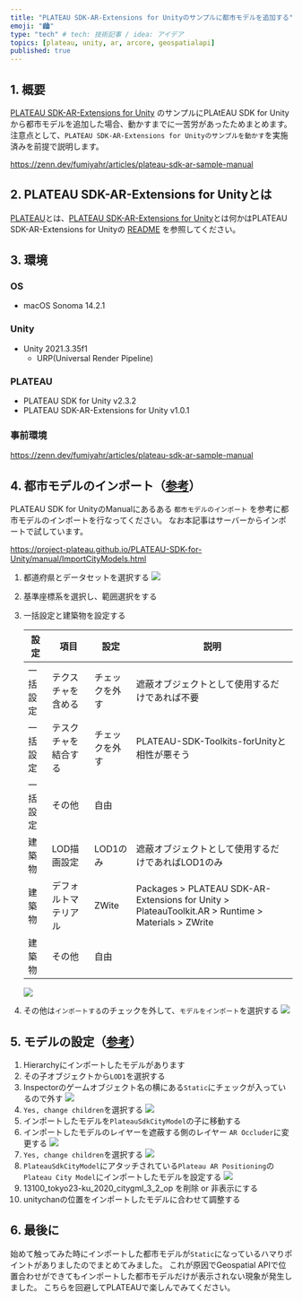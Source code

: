 ```yaml
---
title: "PLATEAU SDK-AR-Extensions for Unityのサンプルに都市モデルを追加する"
emoji: "🏙"
type: "tech" # tech: 技術記事 / idea: アイデア
topics: [plateau, unity, ar, arcore, geospatialapi]
published: true
---
```


## 1. 概要

[PLATEAU SDK-AR-Extensions for Unity](https://github.com/Project-PLATEAU/PLATEAU-SDK-AR-Extensions-for-Unity) のサンプルにPLAtEAU SDK for Unityから都市モデルを追加した場合、動かすまでに一苦労があったためまとめます。
注意点として、`PLATEAU SDK-AR-Extensions for Unityのサンプルを動かす`を実施済みを前提で説明します。

https://zenn.dev/fumiyahr/articles/plateau-sdk-ar-sample-manual

## 2. PLATEAU SDK-AR-Extensions for Unityとは

[PLATEAU](https://www.mlit.go.jp/plateau/)とは、[PLATEAU SDK-AR-Extensions for Unity](https://github.com/Project-PLATEAU/PLATEAU-SDK-AR-Extensions-for-Unity)とは何かはPLATEAU SDK-AR-Extensions for Unityの [README](https://github.com/Project-PLATEAU/PLATEAU-SDK-AR-Extensions-for-Unity/blob/main/README.md) を参照してください。

## 3. 環境

### OS
- macOS Sonoma 14.2.1

### Unity
- Unity 2021.3.35f1
  - URP(Universal Render Pipeline)

### PLATEAU
- PLATEAU SDK for Unity v2.3.2
- PLATEAU SDK-AR-Extensions for Unity v1.0.1

### 事前環境
https://zenn.dev/fumiyahr/articles/plateau-sdk-ar-sample-manual

## 4. 都市モデルのインポート（[参考](https://project-plateau.github.io/PLATEAU-SDK-for-Unity/manual/ImportCityModels.html)）

PLATEAU SDK for UnityのManualにあるある `都市モデルのインポート` を参考に都市モデルのインポートを行なってください。
なお本記事はサーバーからインポートで試しています。

https://project-plateau.github.io/PLATEAU-SDK-for-Unity/manual/ImportCityModels.html

1. 都道府県とデータセットを選択する
    ![](/images/articles/plateau-sdk-ar-sample-add-city/4-1.png)

2. 基準座標系を選択し、範囲選択をする
3. 一括設定と建築物を設定する
    
    |設定|項目|設定|説明|
    |--|--|--|--|
    |一括設定|テクスチャを含める|チェックを外す|遮蔽オブジェクトとして使用するだけであれば不要|
    |一括設定|テスクチャを結合する|チェックを外す|PLATEAU-SDK-Toolkits-forUnityと相性が悪そう|
    |一括設定|その他|自由||
    |建築物|LOD描画設定|LOD1のみ|遮蔽オブジェクトとして使用するだけであればLOD1のみ|
    |建築物|デフォルトマテリアル|ZWite|Packages > PLATEAU SDK-AR-Extensions for Unity > PlateauToolkit.AR > Runtime > Materials > ZWrite|
    |建築物|その他|自由||

    ![](/images/articles/plateau-sdk-ar-sample-add-city/4-2.png)

4. その他は`インポートする`のチェックを外して、`モデルをインポート`を選択する
    ![](/images/articles/plateau-sdk-ar-sample-add-city/4-3.png)

## 5. モデルの設定（[参考](https://github.com/Project-PLATEAU/PLATEAU-SDK-AR-Extensions-for-Unity?tab=readme-ov-file#3-2-plateau-sdk%E3%81%A7%E3%82%A4%E3%83%B3%E3%83%9D%E3%83%BC%E3%83%88%E3%81%97%E3%81%9F3d%E9%83%BD%E5%B8%82%E3%83%A2%E3%83%87%E3%83%AB%E3%82%92%E4%BD%BF%E7%94%A8%E3%81%99%E3%82%8B%E5%A0%B4%E5%90%88)）

1. Hierarchyにインポートしたモデルがあります
2. その子オブジェクトから`LOD1`を選択する
3. Inspectorのゲームオブジェクト名の横にある`Static`にチェックが入っているので外す
    ![](/images/articles/plateau-sdk-ar-sample-add-city/5-1.png)
4. `Yes, change children`を選択する
    ![](/images/articles/plateau-sdk-ar-sample-add-city/5-2.png)
5. インポートしたモデルを`PlateauSdkCityModel`の子に移動する
6. インポートしたモデルのレイヤーを遮蔽する側のレイヤー `AR Occluder`に変更する
    ![](/images/articles/plateau-sdk-ar-sample-add-city/5-3.png)
4. `Yes, change children`を選択する
    ![](/images/articles/plateau-sdk-ar-sample-add-city/5-4.png)
5. `PlateauSdkCityModel`にアタッチされている`Plateau AR Positioning`の`Plateau City Model`にインポートしたモデルを設定する
    ![](/images/articles/plateau-sdk-ar-sample-add-city/5-5.png)
6. 13100_tokyo23-ku_2020_citygml_3_2_op を削除 or 非表示にする
7. unitychanの位置をインポートしたモデルに合わせて調整する

## 6. 最後に

始めて触ってみた時にインポートした都市モデルが`Static`になっているハマりポイントがありましたのでまとめてみました。
これが原因でGeospatial APIで位置合わせができてもインポートした都市モデルだけが表示されない現象が発生しました。
こちらを回避してPLATEAUで楽しんでみてください。